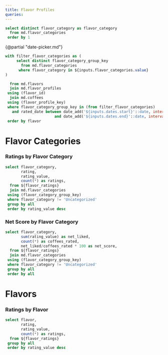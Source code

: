```yaml
---
title: Flavor Profiles
queries:
---
```


```sql flavor_categories_list
select distinct flavor_category as flavor_category
  from md.flavor_categories
 order by 1
```

{@partial "date-picker.md"}

<Dropdown
    data={flavor_categories_list}
    name=flavor_categories
    value=flavor_category
    multiple=true
    selectAllByDefault=true
/>

```sql flavor_ratings
with filter_flavor_categories as (
     select distinct flavor_category_group_key
       from md.flavor_categories
      where flavor_category in ${inputs.flavor_categories.value}
)

  from md.flavors
  join md.flavor_profiles
 using (flavor_id)
  join md.coffees
 using (flavor_profile_key)
 where flavor_category_group_key in (from filter_flavor_categories)
   and rated_date between date_add('${inputs.dates.start}'::date, interval 1 day)
                      and date_add('${inputs.dates.end}'::date, interval 1 day)
 order by flavor
```

# Flavor Categories

### Ratings by Flavor Category

```sql ratings_by_flavor_category
select flavor_category,
       rating,
       rating_value,
       count(*) as ratings,
  from ${flavor_ratings}
  join md.flavor_categories
 using (flavor_category_group_key)
 where flavor_category != 'Uncategorized'
 group by all
 order by rating_value desc
```

<BarChart
    data={ratings_by_flavor_category}
    x=flavor_category
    y=ratings
    series=rating
    swapXY=true
    sort=false
/>

### Net Score by Flavor Category

```sql net_score_by_flavor_category
select flavor_category,
       sum(rating_value) as net_liked,
       count(*) as coffees_rated,
       net_liked/coffees_rated * 100 as net_score,
  from ${flavor_ratings}
  join md.flavor_categories
 using (flavor_category_group_key)
 where flavor_category != 'Uncategorized'
 group by all
 order by all
```

<BubbleChart
    data={net_score_by_flavor_category}
    x=flavor_category
    y=net_score
    size=coffees_rated
    sort=false
    yFmt=num0
/>

# Flavors

### Ratings by Flavor

```sql ratings_by_flavor
select flavor,
       rating,
       rating_value,
       count(*) as ratings,
  from ${flavor_ratings}
 group by all
 order by rating_value desc
```

<BarChart
    data={ratings_by_flavor}
    x=flavor
    y=ratings
    series=rating
    swapXY=true
    sort=false
/>

<LastRefreshed/>
